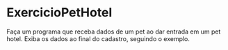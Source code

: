 # ExercicioPetHotel
Faça um programa que receba dados de um pet ao dar entrada em um pet hotel. Exiba os dados ao final do cadastro, seguindo o exemplo.
